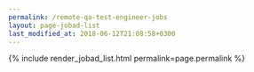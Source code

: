 ```yaml
---
permalink: /remote-qa-test-engineer-jobs
layout: page-jobad-list
last_modified_at: 2018-06-12T21:08:58+0300
---
```

{% include render_jobad_list.html permalink=page.permalink %}

